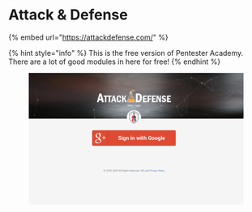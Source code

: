 # Attack & Defense

{% embed url="https://attackdefense.com/" %}

{% hint style="info" %}
This is the free version of Pentester Academy. There are a lot of good modules in here for free!
{% endhint %}

<figure><img src="../../.gitbook/assets/image (1) (2) (1).png" alt=""><figcaption></figcaption></figure>
